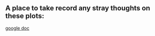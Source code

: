 ## A place to take record any stray thoughts on these plots:

[google doc](https://docs.google.com/document/d/1-mJMUTPzPxbprCs6BXvCRCtXEXEKz6rv0Aq7ser9euM/edit)